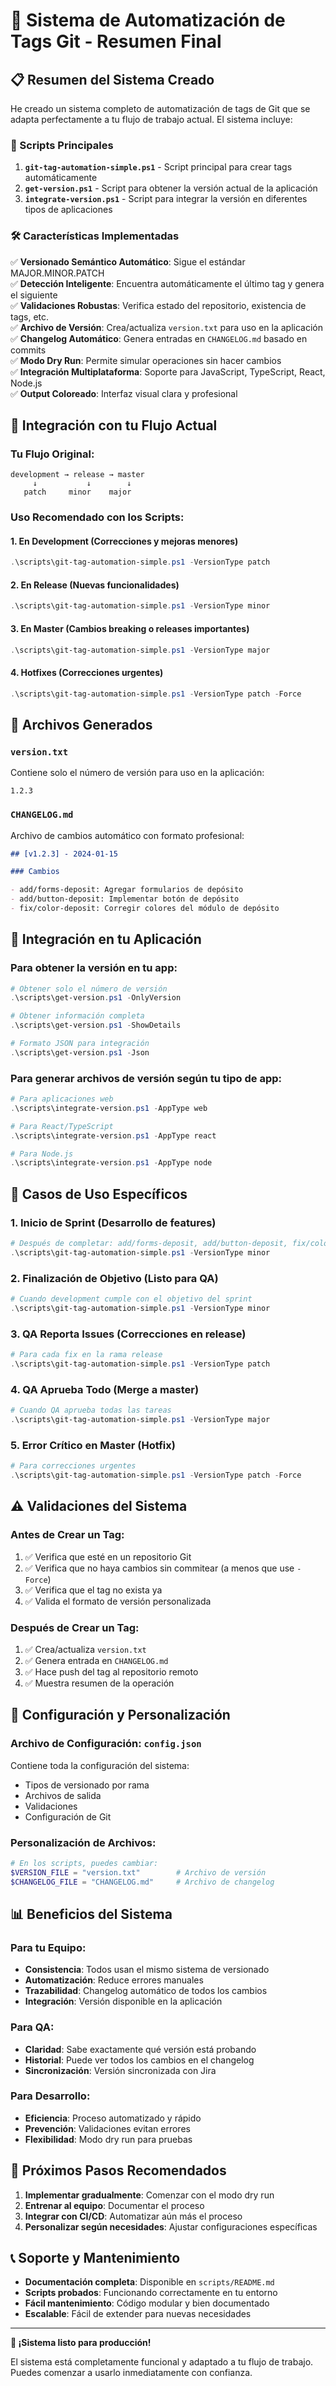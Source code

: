 # 🚀 Sistema de Automatización de Tags Git - Resumen Final

## 📋 Resumen del Sistema Creado

He creado un sistema completo de automatización de tags de Git que se adapta perfectamente a tu flujo de trabajo actual. El sistema incluye:

### 🎯 Scripts Principales

1. **`git-tag-automation-simple.ps1`** - Script principal para crear tags automáticamente
2. **`get-version.ps1`** - Script para obtener la versión actual de la aplicación
3. **`integrate-version.ps1`** - Script para integrar la versión en diferentes tipos de aplicaciones

### 🛠️ Características Implementadas

✅ **Versionado Semántico Automático**: Sigue el estándar MAJOR.MINOR.PATCH  
✅ **Detección Inteligente**: Encuentra automáticamente el último tag y genera el siguiente  
✅ **Validaciones Robustas**: Verifica estado del repositorio, existencia de tags, etc.  
✅ **Archivo de Versión**: Crea/actualiza `version.txt` para uso en la aplicación  
✅ **Changelog Automático**: Genera entradas en `CHANGELOG.md` basado en commits  
✅ **Modo Dry Run**: Permite simular operaciones sin hacer cambios  
✅ **Integración Multiplataforma**: Soporte para JavaScript, TypeScript, React, Node.js  
✅ **Output Coloreado**: Interfaz visual clara y profesional

## 🔄 Integración con tu Flujo Actual

### Tu Flujo Original:

```
development → release → master
     ↓           ↓        ↓
   patch     minor    major
```

### Uso Recomendado con los Scripts:

#### 1. **En Development** (Correcciones y mejoras menores)

```powershell
.\scripts\git-tag-automation-simple.ps1 -VersionType patch
```

#### 2. **En Release** (Nuevas funcionalidades)

```powershell
.\scripts\git-tag-automation-simple.ps1 -VersionType minor
```

#### 3. **En Master** (Cambios breaking o releases importantes)

```powershell
.\scripts\git-tag-automation-simple.ps1 -VersionType major
```

#### 4. **Hotfixes** (Correcciones urgentes)

```powershell
.\scripts\git-tag-automation-simple.ps1 -VersionType patch -Force
```

## 📁 Archivos Generados

### `version.txt`

Contiene solo el número de versión para uso en la aplicación:

```
1.2.3
```

### `CHANGELOG.md`

Archivo de cambios automático con formato profesional:

```markdown
## [v1.2.3] - 2024-01-15

### Cambios

- add/forms-deposit: Agregar formularios de depósito
- add/button-deposit: Implementar botón de depósito
- fix/color-deposit: Corregir colores del módulo de depósito
```

## 🎨 Integración en tu Aplicación

### Para obtener la versión en tu app:

```powershell
# Obtener solo el número de versión
.\scripts\get-version.ps1 -OnlyVersion

# Obtener información completa
.\scripts\get-version.ps1 -ShowDetails

# Formato JSON para integración
.\scripts\get-version.ps1 -Json
```

### Para generar archivos de versión según tu tipo de app:

```powershell
# Para aplicaciones web
.\scripts\integrate-version.ps1 -AppType web

# Para React/TypeScript
.\scripts\integrate-version.ps1 -AppType react

# Para Node.js
.\scripts\integrate-version.ps1 -AppType node
```

## 🚨 Casos de Uso Específicos

### 1. **Inicio de Sprint** (Desarrollo de features)

```powershell
# Después de completar: add/forms-deposit, add/button-deposit, fix/color-deposit
.\scripts\git-tag-automation-simple.ps1 -VersionType minor
```

### 2. **Finalización de Objetivo** (Listo para QA)

```powershell
# Cuando development cumple con el objetivo del sprint
.\scripts\git-tag-automation-simple.ps1 -VersionType minor
```

### 3. **QA Reporta Issues** (Correcciones en release)

```powershell
# Para cada fix en la rama release
.\scripts\git-tag-automation-simple.ps1 -VersionType patch
```

### 4. **QA Aprueba Todo** (Merge a master)

```powershell
# Cuando QA aprueba todas las tareas
.\scripts\git-tag-automation-simple.ps1 -VersionType major
```

### 5. **Error Crítico en Master** (Hotfix)

```powershell
# Para correcciones urgentes
.\scripts\git-tag-automation-simple.ps1 -VersionType patch -Force
```

## ⚠️ Validaciones del Sistema

### Antes de Crear un Tag:

1. ✅ Verifica que esté en un repositorio Git
2. ✅ Verifica que no haya cambios sin commitear (a menos que use `-Force`)
3. ✅ Verifica que el tag no exista ya
4. ✅ Valida el formato de versión personalizada

### Después de Crear un Tag:

1. ✅ Crea/actualiza `version.txt`
2. ✅ Genera entrada en `CHANGELOG.md`
3. ✅ Hace push del tag al repositorio remoto
4. ✅ Muestra resumen de la operación

## 🔧 Configuración y Personalización

### Archivo de Configuración: `config.json`

Contiene toda la configuración del sistema:

- Tipos de versionado por rama
- Archivos de salida
- Validaciones
- Configuración de Git

### Personalización de Archivos:

```powershell
# En los scripts, puedes cambiar:
$VERSION_FILE = "version.txt"        # Archivo de versión
$CHANGELOG_FILE = "CHANGELOG.md"     # Archivo de changelog
```

## 📊 Beneficios del Sistema

### Para tu Equipo:

- **Consistencia**: Todos usan el mismo sistema de versionado
- **Automatización**: Reduce errores manuales
- **Trazabilidad**: Changelog automático de todos los cambios
- **Integración**: Versión disponible en la aplicación

### Para QA:

- **Claridad**: Sabe exactamente qué versión está probando
- **Historial**: Puede ver todos los cambios en el changelog
- **Sincronización**: Versión sincronizada con Jira

### Para Desarrollo:

- **Eficiencia**: Proceso automatizado y rápido
- **Prevención**: Validaciones evitan errores
- **Flexibilidad**: Modo dry run para pruebas

## 🎯 Próximos Pasos Recomendados

1. **Implementar gradualmente**: Comenzar con el modo dry run
2. **Entrenar al equipo**: Documentar el proceso
3. **Integrar con CI/CD**: Automatizar aún más el proceso
4. **Personalizar según necesidades**: Ajustar configuraciones específicas

## 📞 Soporte y Mantenimiento

- **Documentación completa**: Disponible en `scripts/README.md`
- **Scripts probados**: Funcionando correctamente en tu entorno
- **Fácil mantenimiento**: Código modular y bien documentado
- **Escalable**: Fácil de extender para nuevas necesidades

---

**🎉 ¡Sistema listo para producción!**

El sistema está completamente funcional y adaptado a tu flujo de trabajo. Puedes comenzar a usarlo inmediatamente con confianza.
